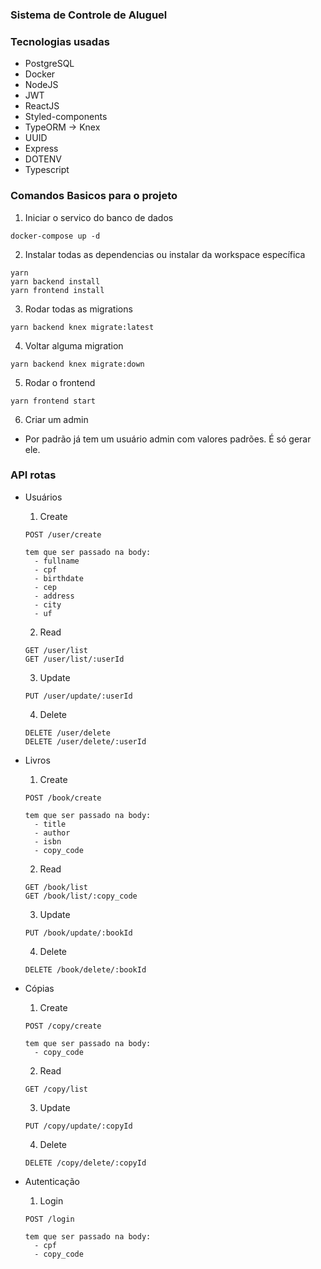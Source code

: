 ### Sistema de Controle de Aluguel


### Tecnologias usadas

- PostgreSQL
- Docker
- NodeJS
- JWT
- ReactJS
- Styled-components
- TypeORM -> Knex
- UUID
- Express
- DOTENV
- Typescript

### Comandos Basicos para o projeto

1. Iniciar o servico do banco de dados
  ```
  docker-compose up -d
  ```
2. Instalar todas as dependencias ou instalar da workspace específica
  ```
  yarn
  yarn backend install
  yarn frontend install
  ```
3. Rodar todas as migrations
  ```
  yarn backend knex migrate:latest
  ```
  
  
4. Voltar alguma migration
  
  ```
  yarn backend knex migrate:down
  ```
   
5. Rodar o frontend
  
  ```
  yarn frontend start
  ```
6. Criar um admin
  - Por padrão já tem um usuário admin com valores padrões. É só gerar ele.

### API rotas

- Usuários
  1. Create
  ```
  POST /user/create

  tem que ser passado na body:
    - fullname
    - cpf
    - birthdate
    - cep
    - address
    - city
    - uf
  ```
  
    
  2. Read
  ```
  GET /user/list
  GET /user/list/:userId
  ```
  
  3. Update
  ```
  PUT /user/update/:userId
  ```
  
  4. Delete
  ```
  DELETE /user/delete
  DELETE /user/delete/:userId
  ```

- Livros
  1. Create
  ```
  POST /book/create

  tem que ser passado na body:
    - title
    - author
    - isbn
    - copy_code
  ```
  2. Read
  ```
  GET /book/list
  GET /book/list/:copy_code
  ```
  3. Update
  ```
  PUT /book/update/:bookId
  ```

  4. Delete
  ```
  DELETE /book/delete/:bookId
  ```

- Cópias
  1. Create
  ```
  POST /copy/create

  tem que ser passado na body:
    - copy_code
  ```
  2. Read
  ```
  GET /copy/list
  ```
  3. Update
  ```
  PUT /copy/update/:copyId
  ```
  4. Delete
  ```
  DELETE /copy/delete/:copyId
  ```

- Autenticação
  1. Login
  ```
  POST /login

  tem que ser passado na body:
    - cpf
    - copy_code
  ```